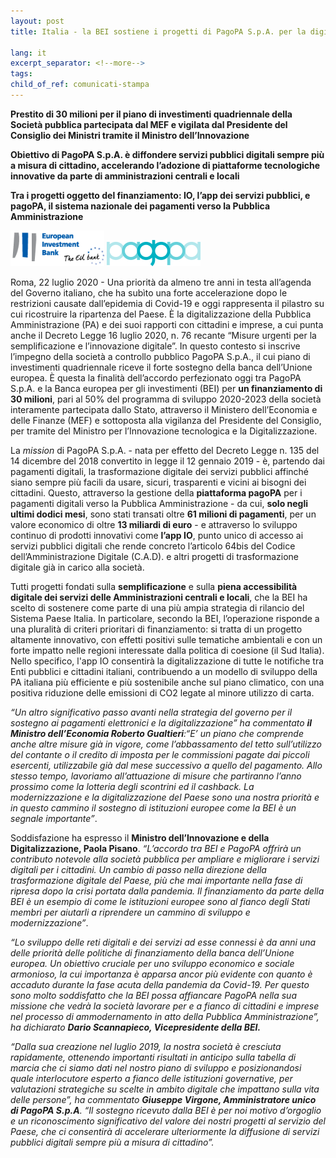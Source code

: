```yaml
---
layout: post
title: Italia - la BEI sostiene i progetti di PagoPA S.p.A. per la digitalizzazione dei servizi pubblici 

lang: it
excerpt_separator: <!--more-->
tags: 
child_of_ref: comunicati-stampa
---
```


**Prestito di 30 milioni per il piano di investimenti quadriennale della Società pubblica partecipata dal MEF e vigilata dal Presidente del Consiglio dei Ministri  tramite il Ministro dell’Innovazione**

**Obiettivo di PagoPA S.p.A. è diffondere servizi pubblici digitali sempre più a misura di cittadino, accelerando l’adozione di piattaforme tecnologiche innovative da parte di amministrazioni centrali e locali**

**Tra i progetti oggetto del finanziamento: IO, l’app dei servizi pubblici, e pagoPA, il sistema nazionale dei pagamenti verso la Pubblica Amministrazione** 


<!--more-->
<img src="/assets/images/eib-logo-en.png" alt="EIB" width="150">

<img src="/assets/images/logo-pagopa-spa.png" alt="PagoPa" width="150">


Roma, 22 luglio 2020 - Una priorità da almeno tre anni in testa all’agenda del Governo italiano, che ha subìto una forte accelerazione dopo le restrizioni causate dall’epidemia di Covid-19 e oggi rappresenta il pilastro su cui ricostruire la ripartenza del Paese. È la digitalizzazione della Pubblica Amministrazione (PA) e dei suoi rapporti con cittadini e imprese, a cui punta anche il Decreto Legge 16 luglio 2020, n. 76 recante “Misure urgenti per la semplificazione e l’innovazione digitale”. In questo contesto si inscrive l’impegno della società a controllo pubblico PagoPA S.p.A., il cui piano di investimenti quadriennale riceve il forte sostegno della banca dell’Unione europea.
È questa la finalità dell’accordo perfezionato oggi tra PagoPA S.p.A. e la Banca europea per gli investimenti (BEI) per **un finanziamento di 30 milioni**, pari al 50% del programma di sviluppo 2020-2023 della società interamente partecipata dallo Stato, attraverso il Ministero dell’Economia e delle Finanze (MEF) e sottoposta alla vigilanza del Presidente del Consiglio, per tramite del Ministro per l’Innovazione tecnologica e la Digitalizzazione. 

La *mission* di PagoPA S.p.A. - nata per effetto del Decreto Legge n. 135 del 14 dicembre del 2018 convertito in legge il 12 gennaio 2019 - è, partendo dai pagamenti digitali, la trasformazione digitale dei servizi pubblici affinché siano sempre più facili da usare, sicuri, trasparenti e vicini ai bisogni dei cittadini. Questo, attraverso la gestione della **piattaforma pagoPA** per i pagamenti digitali verso la Pubblica Amministrazione - da cui, **solo negli ultimi dodici mesi**, sono stati transati oltre **61 milioni di pagamenti**, per un valore economico di oltre **13 miliardi di euro** - e attraverso lo sviluppo continuo di prodotti innovativi come **l’app IO**, punto unico di accesso ai servizi pubblici digitali che rende concreto l’articolo 64bis del Codice dell’Amministrazione Digitale (C.A.D). e altri progetti di trasformazione digitale già in carico alla società. 

Tutti progetti fondati sulla **semplificazione** e sulla **piena accessibilità digitale dei servizi delle Amministrazioni centrali e locali**, che la BEI ha scelto di sostenere come parte di una più ampia strategia di rilancio del Sistema Paese Italia. In particolare, secondo la BEI, l’operazione risponde a una pluralità di criteri prioritari di finanziamento: si tratta di un progetto altamente innovativo, con effetti positivi sulle tematiche ambientali e con un forte impatto nelle regioni interessate dalla politica di coesione (il Sud Italia). Nello specifico, l'app IO consentirà la digitalizzazione di tutte le notifiche tra Enti pubblici e cittadini italiani, contribuendo a un modello di sviluppo della PA italiana più efficiente e più sostenibile anche sul piano climatico, con una positiva riduzione delle emissioni di CO2 legate al minore utilizzo di carta. 

*“Un altro significativo passo avanti nella strategia del governo per il sostegno ai pagamenti elettronici e la digitalizzazione” ha commentato **il Ministro dell’Economia Roberto Gualtieri**:“E’ un piano che comprende anche altre misure già in vigore, come l’abbassamento del tetto sull’utilizzo del contante o il credito di imposta per le commissioni pagate dai piccoli esercenti, utilizzabile già dal mese successivo a quello del pagamento. Allo stesso tempo, lavoriamo all’attuazione di misure che partiranno l’anno prossimo come la lotteria degli scontrini ed il cashback. La modernizzazione e la digitalizzazione del Paese sono una nostra priorità e in questo cammino il sostegno di istituzioni europee come la BEI è un segnale importante”*.

Soddisfazione ha espresso il **Ministro dell’Innovazione e della Digitalizzazione, Paola Pisano**. *“L’accordo tra BEI e PagoPA offrirà un contributo notevole alla società pubblica per ampliare e migliorare i servizi digitali per i cittadini. Un cambio di passo nella direzione della trasformazione digitale del Paese, più che mai importante nella fase di ripresa dopo la crisi portata dalla pandemia. Il finanziamento da parte della BEI è un esempio di come le istituzioni europee sono al fianco degli Stati membri per aiutarli a riprendere un cammino di sviluppo e modernizzazione”*. 

*“Lo sviluppo delle reti digitali e dei servizi ad esse connessi è da anni una delle priorità delle politiche di finanziamento della banca dell’Unione europea. Un obiettivo cruciale per uno sviluppo economico e sociale armonioso, la cui importanza è apparsa ancor più evidente con quanto è accaduto durante la fase acuta della pandemia da Covid-19. Per questo sono molto soddisfatto che la BEI possa affiancare PagoPA nella sua missione che vedrà la società lavorare per e a fianco di cittadini e imprese nel processo di ammodernamento in atto della Pubblica Amministrazione”, ha dichiarato **Dario Scannapieco, Vicepresidente della BEI.***

 *“Dalla sua creazione nel luglio 2019, la nostra società è cresciuta rapidamente, ottenendo importanti risultati in anticipo sulla tabella di marcia che ci siamo dati nel nostro piano di sviluppo e posizionandosi quale interlocutore esperto a fianco delle istituzioni governative, per valutazioni strategiche su scelte in ambito digitale che impattano sulla vita delle persone”, ha commentato **Giuseppe Virgone, Amministratore unico di PagoPA S.p.A**. “Il sostegno ricevuto dalla BEI è per noi motivo d’orgoglio e un riconoscimento significativo del valore dei nostri progetti al servizio del Paese, che ci consentirà di accelerare ulteriormente la diffusione di servizi pubblici digitali sempre più a misura di cittadino”.*

